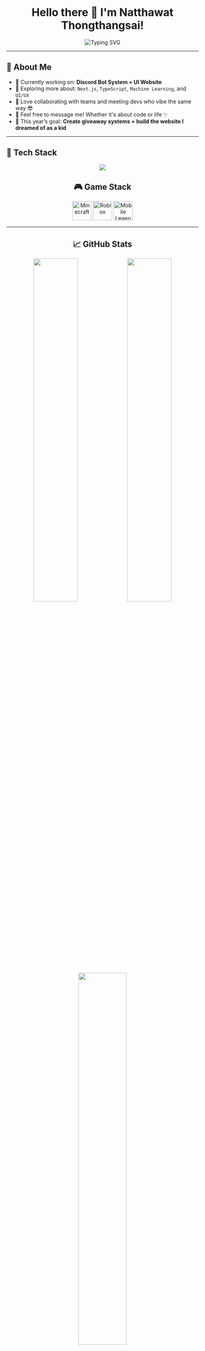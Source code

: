 <h1 align="center">
  Hello there 👋 I'm Natthawat Thongthangsai!
</h1>

<p align="center">
  <img src="https://readme-typing-svg.demolab.com?font=Fira+Code&weight=600&size=22&pause=1000&color=00B9FF&center=true&vCenter=true&width=600&lines=Full-stack+Dev+%E2%9A%99%EF%B8%8F;Discord+Bot+Developer+%F0%9F%A4%96;UI+Designer+%F0%9F%96%8C%EF%B8%8F;Always+Learning+%F0%9F%93%9A" alt="Typing SVG" />
</p>

---

## 💫 About Me

- 🔭 Currently working on: **Discord Bot System + UI Website**
- 🌱 Exploring more about: `Next.js`, `TypeScript`, `Machine Learning`, and `UI/UX`
- 👯 Love collaborating with teams and meeting devs who vibe the same way 😎
- 💬 Feel free to message me! Whether it's about code or life ✨
- 🎯 This year’s goal: **Create giveaway systems + build the website I dreamed of as a kid**

---

## 🚀 Tech Stack

<div align="center">
  <img src="https://skillicons.dev/icons?i=js,ts,nodejs,nextjs,tailwind,html,css,git,vscode,discord" />
<h2>🎮 Game Stack</h2>
<div align="center">
  <img src="https://cdn.discordapp.com/attachments/1359118520515952642/1361552271342833826/minecraft_logo_icon_168974.png?ex=67ff2bdd&is=67fdda5d&hm=c5026a214a839ff5624a822f5768315c8fd170d6d45b1091d92a53c43b736b32&" alt="Minecraft" style="width: 50px; height: 50px;" />
  <img src="https://cdn.discordapp.com/attachments/1359118520515952642/1361553097486368868/roblox_alt_macos_bigsur_icon_189774.png?ex=67ff2ca2&is=67fddb22&hm=9560904f7cb45f3bcec6f73384a5da53a1f91ec8046c8166900d05d469e61191&" alt="Roblox" style="width: 50px; height: 50px;" />
  <img src="https://cdn.discordapp.com/attachments/1359118520515952642/1361553844668207215/8e0d462eef87f64eb590a5d9c848c0c1.png?ex=67ff2d55&is=67fddbd5&hm=b07c11cd8bfc5180a05b8841e865c68c8220abf13d654c5df43c595a784720b8&" alt="Mobile Legends" style="width: 50px; height: 50px;" />
</div>

---

## 📈 GitHub Stats

<div align="center">
  <img src="https://github-readme-stats.vercel.app/api?username=NatthawatThongthangsai&show_icons=true&theme=tokyonight&hide_border=true" width="48%"/>
  <img src="https://github-readme-streak-stats.herokuapp.com?user=NatthawatThongthangsai&theme=tokyonight&hide_border=true" width="48%"/>
  <br/>
  <img src="https://github-readme-stats.vercel.app/api/top-langs/?username=NatthawatThongthangsai&layout=compact&theme=tokyonight&hide_border=true" width="50%"/>
</div>

---

## 🎶 Favorite Songs

[Spotify Track - Let Her Go](https://open.spotify.com/track/40YcuQysJ0KlGQTeGUosTC?si=41160e61af244721)

---

## 🌐 Contact Me

| Platform | Link |
|----------|------|
| 📧 Email | `aungpaovortex@gmail.com` |
| 💬 Discord | `natthawat999` |
| 👍 Facebook | [Natthawat Thongthangsai](https://web.facebook.com/profile.php?id=61573497462936) |
| 🌍 Website | Coming Soon... |
| 🧠 Personality | INFP |

---

## ⚡ Fun Facts

- 🎨 Love crafting clean, minimal, and interactive UIs ✨  
- 🎮 Game + music = coding boost  
- 🌌 Night owl — work at night, sleep in the morning (Night Owl Gang 🌙)

---

<p align="center">
  Thanks for stopping by my profile 🫶 <br/>
  If you like what you see, feel free to ⭐ my repo or give me a follow 🙌
</p>

